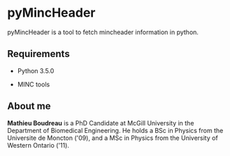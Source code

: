 # pyMincHeader

pyMincHeader is a tool to fetch mincheader information in python.

## Requirements

* Python 3.5.0

* MINC tools

## About me

**Mathieu Boudreau** is a PhD Candidate at McGill University in the Department of Biomedical Engineering.
He holds a BSc in Physics from the Universite de Moncton ('09), and a MSc in Physics from the University 
of Western Ontario ('11).